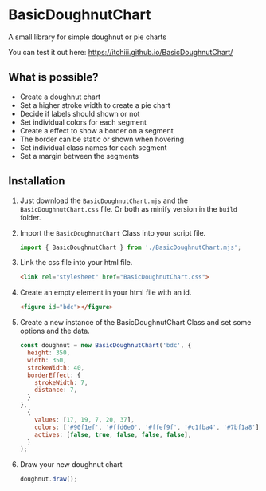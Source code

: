 # BasicDoughnutChart 

A small library for simple doughnut or pie charts 

You can test it out here: https://itchiii.github.io/BasicDoughnutChart/

## What is possible? 
* Create a doughnut chart
* Set a higher stroke width to create a pie chart
* Decide if labels should shown or not
* Set individual colors for each segment
* Create a effect to show a border on a segment
* The border can be static or shown when hovering
* Set individual class names for each segment
* Set a margin between the segments

## Installation

1. Just download the `BasicDoughnutChart.mjs` and the `BasicDoughnutChart.css` file. Or both as minify version in the `build` folder.

2. Import the `BasicDoughnutChart` Class into your script file.
    ```js
    import { BasicDoughnutChart } from './BasicDoughnutChart.mjs';
    ```

3. Link the css file into your html file.
    ```html
    <link rel="stylesheet" href="BasicDoughnutChart.css">
    ```

4. Create an empty element in your html file with an id.
    ```html
    <figure id="bdc"></figure>
    ```

5. Create a new instance of the BasicDoughnutChart Class and set some options and the data.
    ```js
    const doughnut = new BasicDoughnutChart('bdc', {
      height: 350,
      width: 350,
      strokeWidth: 40,
      borderEffect: {
        strokeWidth: 7,
        distance: 7,
      }
    },
      {
        values: [17, 19, 7, 20, 37],
        colors: ['#90f1ef', '#ffd6e0', '#ffef9f', '#c1fba4', '#7bf1a8'],
        actives: [false, true, false, false, false],
      }
    );
    ```

6. Draw your new doughnut chart
    ```js
    doughnut.draw();
    ```

